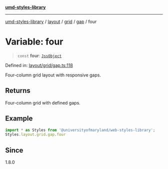 [**umd-styles-library**](../../../../../../README.md)

***

[umd-styles-library](../../../../../../modules.md) / [layout](../../../../../README.md) / [grid](../../../README.md) / [gap](../README.md) / four

# Variable: four

> `const` **four**: [`JssObject`](../../../../../../utilities/namespaces/transform/type-aliases/JssObject.md)

Defined in: [layout/grid/gap.ts:118](https://github.com/UMD-Digital/design-system/blob/2d95010ba8e3e1595ebab66599330577b600c5fb/packages/styles/source/layout/grid/gap.ts#L118)

Four-column grid layout with responsive gaps.

## Returns

Four-column grid with defined gaps.

## Example

```typescript
import * as Styles from '@universityofmaryland/web-styles-library';
Styles.layout.grid.gap.four
```

## Since

1.8.0
